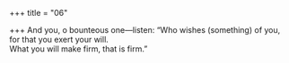 +++
title = "06"

+++
And you, o bounteous one—listen: “Who wishes (something) of you,  for that you exert your will.  
What you will make firm, that is firm.”  